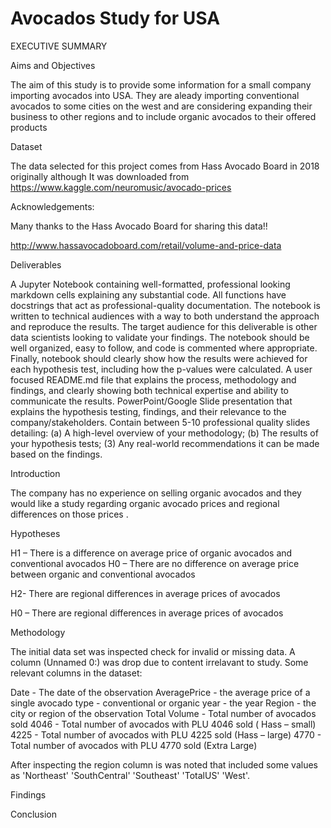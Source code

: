# Avocados Study for USA

EXECUTIVE SUMMARY

Aims and Objectives

The aim of this study is to provide some information for a small company importing avocados into USA. They are aleady importing conventional avocados to some cities on the west and are considering expanding their business to other regions and to include organic avocados to their offered products

Dataset

The data selected for this project comes from Hass Avocado Board in 2018 originally although It was downloaded from https://www.kaggle.com/neuromusic/avocado-prices

Acknowledgements:

Many thanks to the Hass Avocado Board for sharing this data!!

http://www.hassavocadoboard.com/retail/volume-and-price-data


Deliverables

A Jupyter Notebook containing well-formatted, professional looking markdown cells explaining any substantial code. All functions have docstrings that act as professional-quality documentation. The notebook is written to technical audiences with a way to both understand the approach and reproduce the results. The target audience for this deliverable is other data scientists looking to validate your findings. The notebook should be well organized, easy to follow, and code is commented where appropriate. Finally, notebook should clearly show how the results were achieved for each hypothesis test, including how the p-values were calculated.
A user focused README.md file that explains the process, methodology and findings, and clearly showing both technical expertise and ability to communicate the results.
PowerPoint/Google Slide presentation that explains the hypothesis testing, findings, and their relevance to the company/stakeholders. Contain between 5-10 professional quality slides detailing: (a) A high-level overview of your methodology; (b) The results of your hypothesis tests; (3) Any real-world recommendations it can be made based on the findings.

Introduction

The company has no experience on selling organic avocados and they would like a study regarding organic avocado prices and regional differences on those prices .

Hypotheses

H1 – There is a difference on average price of organic avocados and conventional avocados
H0 – There are no difference on average price between organic and conventional avocados

H2- There are regional differences in average prices of avocados

H0 – There are regional differences in average prices of avocados



Methodology

The initial data set was inspected check for invalid or missing data. A column (Unnamed 0:) was drop due to content irrelavant to study. Some relevant columns in the dataset:

Date - The date of the observation
AveragePrice - the average price of a single avocado
type - conventional or organic
year - the year
Region - the city or region of the observation
Total Volume - Total number of avocados sold
4046 - Total number of avocados with PLU 4046 sold ( Hass – small)
4225 - Total number of avocados with PLU 4225 sold (Hass – large)
4770 - Total number of avocados with PLU 4770 sold (Extra Large)

After inspecting the region column is was noted that included some values as 'Northeast' 'SouthCentral' 'Southeast' 'TotalUS' 'West'. 



Findings



Conclusion

